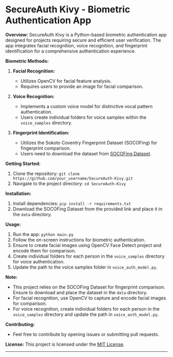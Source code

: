 
# SecureAuth Kivy - Biometric Authentication App

**Overview:**
SecureAuth Kivy is a Python-based biometric authentication app designed for projects requiring secure and efficient user verification. The app integrates facial recognition, voice recognition, and fingerprint identification for a comprehensive authentication experience.

**Biometric Methods:**
1. **Facial Recognition:**
   - Utilizes OpenCV for facial feature analysis.
   - Requires users to provide an image for facial comparison.

2. **Voice Recognition:**
   - Implements a custom voice model for distinctive vocal pattern authentication.
   - Users create individual folders for voice samples within the `voice_samples` directory.

3. **Fingerprint Identification:**
   - Utilizes the Sokoto Coventry Fingerprint Dataset (SOCOFing) for fingerprint comparison.
   - Users need to download the dataset from [SOCOFing Dataset](https://www.kaggle.com/datasets/ruizgara/socofing).

**Getting Started:**
1. Clone the repository: `git clone https://github.com/your_username/SecureAuth-Kivy.git`
2. Navigate to the project directory: `cd SecureAuth-Kivy`

**Installation:**
1. Install dependencies: `pip install -r requirements.txt`
2. Download the SOCOFing Dataset from the provided link and place it in the `data` directory.

**Usage:**
1. Run the app: `python main.py`
2. Follow the on-screen instructions for biometric authentication.
3. Ensure to create facial images using OpenCV Face Detect project and encode them for comparison.
4. Create individual folders for each person in the `voice_samples` directory for voice authentication.
5. Update the path to the voice samples folder in `voice_auth_model.py`.

**Note:**
- This project relies on the SOCOFing Dataset for fingerprint comparison. Ensure to download and place the dataset in the `data` directory.
- For facial recognition, use OpenCV to capture and encode facial images for comparison.
- For voice recognition, create individual folders for each person in the `voice_samples` directory and update the path in `voice_auth_model.py`.

**Contributing:**
- Feel free to contribute by opening issues or submitting pull requests.

**License:**
This project is licensed under the [MIT License](LICENSE).

---
